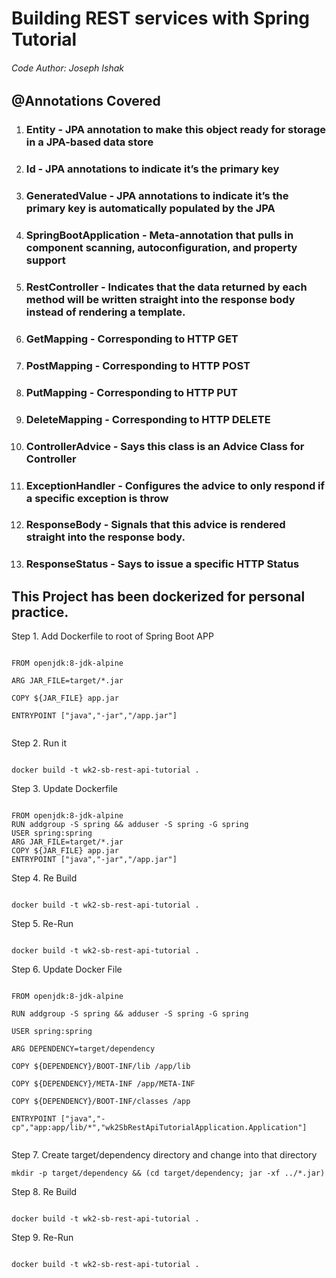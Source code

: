 # Building REST services with Spring Tutorial
###### Code Author: Joseph Ishak

## @Annotations Covered

1. ### Entity  - JPA annotation to make this object ready for storage in a JPA-based data store
2. ### Id - JPA annotations to indicate it’s the primary key 
3. ### GeneratedValue - JPA annotations to indicate it’s the primary key is automatically populated by the JPA
4. ### SpringBootApplication - Meta-annotation that pulls in component scanning, autoconfiguration, and property support
6. ### RestController - Indicates that the data returned by each method will be written straight into the response body instead of rendering a template.
7. ### GetMapping - Corresponding to HTTP GET
8. ### PostMapping - Corresponding to HTTP POST
9. ### PutMapping - Corresponding to HTTP PUT
10. ### DeleteMapping - Corresponding to HTTP DELETE
11. ### ControllerAdvice - Says this class is an Advice Class for Controller
12. ### ExceptionHandler - Configures the advice to only respond if a specific exception is throw
13. ### ResponseBody - Signals that this advice is rendered straight into the response body.
14. ### ResponseStatus - Says to issue a specific HTTP Status 


## This Project has been dockerized for personal practice. 

Step 1. Add Dockerfile to root of Spring Boot APP

<p><code>
FROM openjdk:8-jdk-alpine <br/>
ARG JAR_FILE=target/*.jar <br/>
COPY ${JAR_FILE} app.jar <br/>
ENTRYPOINT ["java","-jar","/app.jar"] <br/>
</p></code>

Step 2. Run it
<p><code>
docker build -t wk2-sb-rest-api-tutorial .
</p></code>

Step 3. Update Dockerfile

<p><code>
FROM openjdk:8-jdk-alpine
RUN addgroup -S spring && adduser -S spring -G spring
USER spring:spring
ARG JAR_FILE=target/*.jar
COPY ${JAR_FILE} app.jar
ENTRYPOINT ["java","-jar","/app.jar"]
</p></code>

Step 4. Re Build 

<p><code>
docker build -t wk2-sb-rest-api-tutorial .
</p></code>

Step 5. Re-Run
<p><code>
docker build -t wk2-sb-rest-api-tutorial .
</p></code>

Step 6. Update Docker File
<p><code>
FROM openjdk:8-jdk-alpine <br/>
RUN addgroup -S spring && adduser -S spring -G spring <br/>
USER spring:spring <br/>
ARG DEPENDENCY=target/dependency <br/>
COPY ${DEPENDENCY}/BOOT-INF/lib /app/lib <br/>
COPY ${DEPENDENCY}/META-INF /app/META-INF <br/>
COPY ${DEPENDENCY}/BOOT-INF/classes /app <br/>
ENTRYPOINT ["java","-cp","app:app/lib/*","wk2SbRestApiTutorialApplication.Application"] <br/>
</p></code>

Step 7. Create target/dependency directory and change into that directory

<p><code>mkdir -p target/dependency && (cd target/dependency; jar -xf ../*.jar)</p></code>

Step 8. Re Build
<p><code>
docker build -t wk2-sb-rest-api-tutorial .
</p></code>

Step 9. Re-Run
<p><code>
docker build -t wk2-sb-rest-api-tutorial .
</p></code>